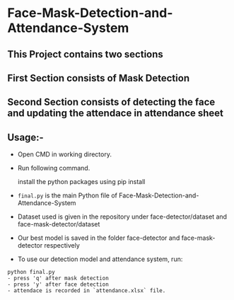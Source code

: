 # Face-Mask-Detection-and-Attendance-System

## This Project contains two sections
## First Section consists of Mask Detection
## Second Section consists of detecting the face and updating the attendace in attendance sheet


## Usage:-

- Open CMD in working directory.
- Run following command.

  install the python packages using pip install
  
- `final.py` is the main Python file of Face-Mask-Detection-and-Attendance-System
- Dataset used is given in the repository under face-detector/dataset and face-mask-detector/dataset
- Our best model is saved in the folder face-detector and face-mask-detector respectively
- To use our detection model and attendance system, run:
```
python final.py
- press 'q' after mask detection
- press 'y' after face detection
- attendace is recorded in `attendance.xlsx` file.
